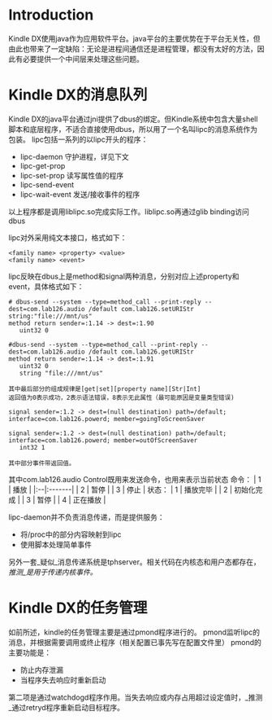# Introduction #

Kindle DX使用java作为应用软件平台。java平台的主要优势在于平台无关性，但由此也带来了一定缺陷：无论是进程间通信还是进程管理，都没有太好的方法，因此有必要提供一个中间层来处理这些问题。


# Kindle DX的消息队列 #

Kindle DX的java平台通过jni提供了dbus的绑定。但Kindle系统中包含大量shell脚本和底层程序，不适合直接使用dbus，所以用了一个名叫lipc的消息系统作为包装。
lipc包括一系列的以lipc开头的程序：

  * lipc-daemon 守护进程，详见下文
  * lipc-get-prop
  * lipc-set-prop 读写属性值的程序
  * lipc-send-event
  * lipc-wait-event 发送/接收事件的程序

以上程序都是调用liblipc.so完成实际工作。liblipc.so再通过glib binding访问dbus

lipc对外采用纯文本接口，格式如下：
```
<family name> <property> <value>
<family name> <event>
```

lipc反映在dbus上是method和signal两种消息，分别对应上述property和event，具体格式如下：
```
# dbus-send --system --type=method_call --print-reply --dest=com.lab126.audio /default com.lab126.setURIStr string:"file:///mnt/us"
method return sender=:1.14 -> dest=:1.90
   uint32 0

#dbus-send --system --type=method_call --print-reply --dest=com.lab126.audio /default com.lab126.getURIStr                         
method return sender=:1.14 -> dest=:1.91
   uint32 0
   string "file:///mnt/us"

其中最后部分的组成规律是[get|set][property name][Str|Int]
返回值为0表示成功，2表示语法错误，8表示无此属性（最可能原因是变量类型错误)

signal sender=:1.2 -> dest=(null destination) path=/default; interface=com.lab126.powerd; member=goingToScreenSaver

signal sender=:1.2 -> dest=(null destination) path=/default; interface=com.lab126.powerd; member=outOfScreenSaver
   int32 1

其中部分事件带返回值。

```

其中com.lab126.audio Control既用来发送命令，也用来表示当前状态
命令：
| 1 | 播放 |
|:--|:-------|
| 2 | 暂停 |
| 3 | 停止 |
状态：
| 1 | 播放完毕 |
| 2 | 初始化完成 |
| 3 | 暂停 |
| 4 | 正在播放 |

lipc-daemon并不负责消息传递，而是提供服务：

  * 将/proc中的部分内容映射到lipc
  * 使用脚本处理简单事件

另外一套_疑似\_消息传递系统是tphserver。相关代码在内核态和用户态都存在，_推测_是用于传递内核事件。_

# Kindle DX的任务管理 #

如前所述，kindle的任务管理主要是通过pmond程序进行的。
pmond监听lipc的消息，并根据需要调用或终止程序（相关配置已事先写在配置文件里）
pmond的主要功能是：

  * 防止内存泄漏
  * 当程序失去响应时重新启动

第二项是通过watchdogd程序作用。当失去响应或内存占用超过设定值时，_推测_通过retryd程序重新启动目标程序。